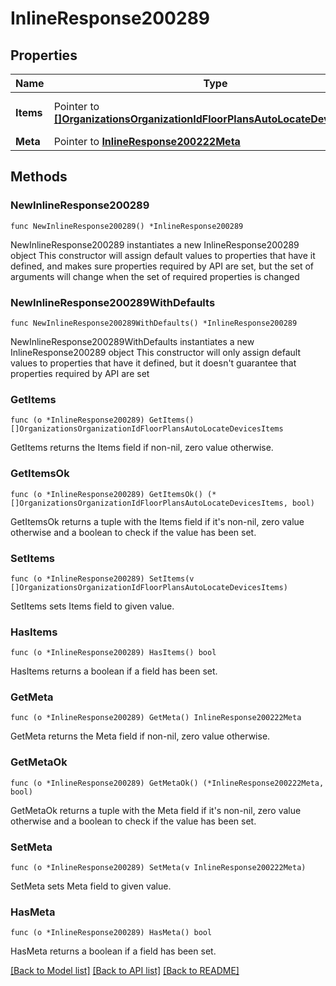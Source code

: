 # InlineResponse200289

## Properties

Name | Type | Description | Notes
------------ | ------------- | ------------- | -------------
**Items** | Pointer to [**[]OrganizationsOrganizationIdFloorPlansAutoLocateDevicesItems**](OrganizationsOrganizationIdFloorPlansAutoLocateDevicesItems.md) | Items in the paginated dataset | [optional] 
**Meta** | Pointer to [**InlineResponse200222Meta**](InlineResponse200222Meta.md) |  | [optional] 

## Methods

### NewInlineResponse200289

`func NewInlineResponse200289() *InlineResponse200289`

NewInlineResponse200289 instantiates a new InlineResponse200289 object
This constructor will assign default values to properties that have it defined,
and makes sure properties required by API are set, but the set of arguments
will change when the set of required properties is changed

### NewInlineResponse200289WithDefaults

`func NewInlineResponse200289WithDefaults() *InlineResponse200289`

NewInlineResponse200289WithDefaults instantiates a new InlineResponse200289 object
This constructor will only assign default values to properties that have it defined,
but it doesn't guarantee that properties required by API are set

### GetItems

`func (o *InlineResponse200289) GetItems() []OrganizationsOrganizationIdFloorPlansAutoLocateDevicesItems`

GetItems returns the Items field if non-nil, zero value otherwise.

### GetItemsOk

`func (o *InlineResponse200289) GetItemsOk() (*[]OrganizationsOrganizationIdFloorPlansAutoLocateDevicesItems, bool)`

GetItemsOk returns a tuple with the Items field if it's non-nil, zero value otherwise
and a boolean to check if the value has been set.

### SetItems

`func (o *InlineResponse200289) SetItems(v []OrganizationsOrganizationIdFloorPlansAutoLocateDevicesItems)`

SetItems sets Items field to given value.

### HasItems

`func (o *InlineResponse200289) HasItems() bool`

HasItems returns a boolean if a field has been set.

### GetMeta

`func (o *InlineResponse200289) GetMeta() InlineResponse200222Meta`

GetMeta returns the Meta field if non-nil, zero value otherwise.

### GetMetaOk

`func (o *InlineResponse200289) GetMetaOk() (*InlineResponse200222Meta, bool)`

GetMetaOk returns a tuple with the Meta field if it's non-nil, zero value otherwise
and a boolean to check if the value has been set.

### SetMeta

`func (o *InlineResponse200289) SetMeta(v InlineResponse200222Meta)`

SetMeta sets Meta field to given value.

### HasMeta

`func (o *InlineResponse200289) HasMeta() bool`

HasMeta returns a boolean if a field has been set.


[[Back to Model list]](../README.md#documentation-for-models) [[Back to API list]](../README.md#documentation-for-api-endpoints) [[Back to README]](../README.md)


